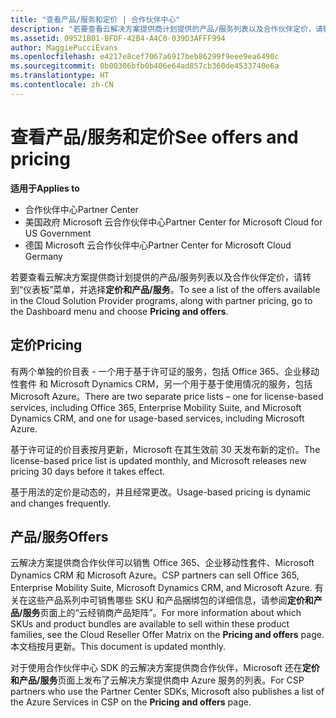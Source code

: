 ```yaml
---
title: "查看产品/服务和定价 | 合作伙伴中心"
description: "若要查看云解决方案提供商计划提供的产品/服务列表以及合作伙伴定价，请转到“仪表板”菜单，并选择“定价和产品/服务”。"
ms.assetid: 09521B01-BFDF-42B4-A4C0-039D3AFFF994
author: MaggiePucciEvans
ms.openlocfilehash: e4217e8cef7067a6917beb86299f9eee9ea6490c
ms.sourcegitcommit: 0b00306bfb0b406e64ad857cb360de4533740e6a
ms.translationtype: HT
ms.contentlocale: zh-CN
---
```

# <a name="see-offers-and-pricing"></a><span data-ttu-id="11f6c-103">查看产品/服务和定价</span><span class="sxs-lookup"><span data-stu-id="11f6c-103">See offers and pricing</span></span>

**<span data-ttu-id="11f6c-104">适用于</span><span class="sxs-lookup"><span data-stu-id="11f6c-104">Applies to</span></span>**

-  <span data-ttu-id="11f6c-105">合作伙伴中心</span><span class="sxs-lookup"><span data-stu-id="11f6c-105">Partner Center</span></span>
-  <span data-ttu-id="11f6c-106">美国政府 Microsoft 云合作伙伴中心</span><span class="sxs-lookup"><span data-stu-id="11f6c-106">Partner Center for Microsoft Cloud for US Government</span></span>
-  <span data-ttu-id="11f6c-107">德国 Microsoft 云合作伙伴中心</span><span class="sxs-lookup"><span data-stu-id="11f6c-107">Partner Center for Microsoft Cloud Germany</span></span>

<span data-ttu-id="11f6c-108">若要查看云解决方案提供商计划提供的产品/服务列表以及合作伙伴定价，请转到“仪表板”菜单，并选择**定价和产品/服务**。</span><span class="sxs-lookup"><span data-stu-id="11f6c-108">To see a list of the offers available in the Cloud Solution Provider programs, along with partner pricing, go to the Dashboard menu and choose **Pricing and offers**.</span></span>

## <a name="pricing"></a><span data-ttu-id="11f6c-109">定价</span><span class="sxs-lookup"><span data-stu-id="11f6c-109">Pricing</span></span>


<span data-ttu-id="11f6c-110">有两个单独的价目表 - 一个用于基于许可证的服务，包括 Office 365、企业移动性套件 和 Microsoft Dynamics CRM，另一个用于基于使用情况的服务，包括 Microsoft Azure。</span><span class="sxs-lookup"><span data-stu-id="11f6c-110">There are two separate price lists – one for license-based services, including Office 365, Enterprise Mobility Suite, and Microsoft Dynamics CRM, and one for usage-based services, including Microsoft Azure.</span></span>

<span data-ttu-id="11f6c-111">基于许可证的价目表按月更新，Microsoft 在其生效前 30 天发布新的定价。</span><span class="sxs-lookup"><span data-stu-id="11f6c-111">The license-based price list is updated monthly, and Microsoft releases new pricing 30 days before it takes effect.</span></span>

<span data-ttu-id="11f6c-112">基于用法的定价是动态的，并且经常更改。</span><span class="sxs-lookup"><span data-stu-id="11f6c-112">Usage-based pricing is dynamic and changes frequently.</span></span>

## <a name="offers"></a><span data-ttu-id="11f6c-113">产品/服务</span><span class="sxs-lookup"><span data-stu-id="11f6c-113">Offers</span></span>


<span data-ttu-id="11f6c-114">云解决方案提供商合作伙伴可以销售 Office 365、企业移动性套件、Microsoft Dynamics CRM 和 Microsoft Azure。</span><span class="sxs-lookup"><span data-stu-id="11f6c-114">CSP partners can sell Office 365, Enterprise Mobility Suite, Microsoft Dynamics CRM, and Microsoft Azure.</span></span> <span data-ttu-id="11f6c-115">有关在这些产品系列中可销售哪些 SKU 和产品捆绑包的详细信息，请参阅**定价和产品/服务**页面上的“云经销商产品矩阵”。</span><span class="sxs-lookup"><span data-stu-id="11f6c-115">For more information about which SKUs and product bundles are available to sell within these product families, see the Cloud Reseller Offer Matrix on the **Pricing and offers** page.</span></span> <span data-ttu-id="11f6c-116">本文档按月更新。</span><span class="sxs-lookup"><span data-stu-id="11f6c-116">This document is updated monthly.</span></span>

<span data-ttu-id="11f6c-117">对于使用合作伙伴中心 SDK 的云解决方案提供商合作伙伴，Microsoft 还在**定价和产品/服务**页面上发布了云解决方案提供商中 Azure 服务的列表。</span><span class="sxs-lookup"><span data-stu-id="11f6c-117">For CSP partners who use the Partner Center SDKs, Microsoft also publishes a list of the Azure Services in CSP on the **Pricing and offers** page.</span></span>

 

 



